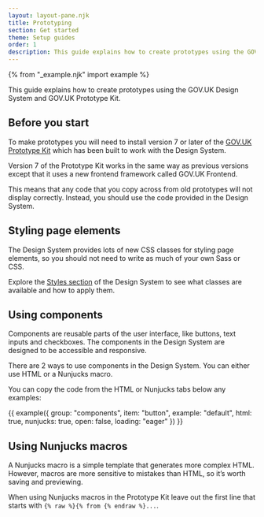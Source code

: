 ```yaml
---
layout: layout-pane.njk
title: Prototyping
section: Get started
theme: Setup guides
order: 1
description: This guide explains how to create prototypes using the GOV.UK Design System and GOV.UK Prototype Kit
---
```


{% from "_example.njk" import example %}

This guide explains how to create prototypes using the GOV.UK Design System and GOV.UK Prototype Kit.

## Before you start

To make prototypes you will need to install version 7 or later of the [GOV.UK Prototype Kit](https://prototype-kit.service.gov.uk/docs/create-new-prototype) which has been built to work with the Design System.

Version 7 of the Prototype Kit works in the same way as previous versions except that it uses a new frontend framework called GOV.UK Frontend.

This means that any code that you copy across from old prototypes will not display correctly. Instead, you should use the code provided in the Design System.

## Styling page elements

The Design System provides lots of new CSS classes for styling page elements, so you should not need to write as much of your own Sass or CSS.

Explore the [Styles section](/styles/) of the Design System to see what classes are available and how to apply them.

## Using components

Components are reusable parts of the user interface, like buttons, text inputs and checkboxes. The components in the Design System are designed to be accessible and responsive.

There are 2 ways to use components in the Design System. You can either use HTML or a Nunjucks macro.

You can copy the code from the HTML or Nunjucks tabs below any examples:

{{ example({ group: "components", item: "button", example: "default", html: true, nunjucks: true, open: false, loading: "eager" }) }}

## Using Nunjucks macros

A Nunjucks macro is a simple template that generates more complex HTML. However, macros are more sensitive to mistakes than HTML, so it’s worth saving and previewing.

When using Nunjucks macros in the Prototype Kit leave out the first line that starts with `{% raw %}{% from {% endraw %}...`.
